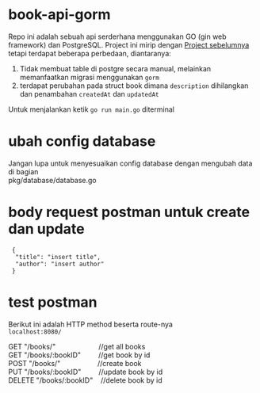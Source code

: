 # book-api-gorm

Repo ini adalah sebuah api serderhana menggunakan GO (gin web framework) dan PostgreSQL. Project ini mirip dengan <a href="https://github.com/togihon/book-api"> Project sebelumnya</a> tetapi
terdapat beberapa perbedaan, diantaranya:  
1. Tidak membuat table di postgre secara manual, melainkan memanfaatkan migrasi menggunakan `gorm`
2. terdapat perubahan pada struct book dimana `description` dihilangkan dan penambahan `createdAt` dan `updatedAt`  
  
  Untuk menjalankan ketik `go run main.go` diterminal
# ubah config database

Jangan lupa untuk menyesuaikan config database dengan mengubah data di bagian  
pkg/database/database.go  

# body request postman untuk create dan update
```
 {  
  "title": "insert title",  
  "author": "insert author"   
 }  
``` 

 # test postman
Berikut ini adalah HTTP method beserta route-nya  
`localhost:8080/`  
  
GET "/books/" &nbsp;&nbsp;&nbsp;&nbsp;&nbsp;&nbsp;&nbsp;&nbsp;&nbsp;&nbsp;&nbsp;&nbsp;&nbsp;&nbsp;&nbsp;&nbsp;&nbsp;&nbsp;&nbsp;&nbsp;&nbsp;//get all books  
GET "/books/:bookID" &nbsp;&nbsp;&nbsp;&nbsp;&nbsp;&nbsp;&nbsp;  //get book by id  
POST "/books/" &nbsp;&nbsp;&nbsp;&nbsp;&nbsp;&nbsp;&nbsp;&nbsp;&nbsp;&nbsp;&nbsp;&nbsp;&nbsp;&nbsp;&nbsp;&nbsp;&nbsp; //create book  
PUT "/books/:bookID" &nbsp;&nbsp;&nbsp;&nbsp;&nbsp;&nbsp;&nbsp;   //update book by id  
DELETE "/books/:bookID" &nbsp;&nbsp;  //delete book by id  
